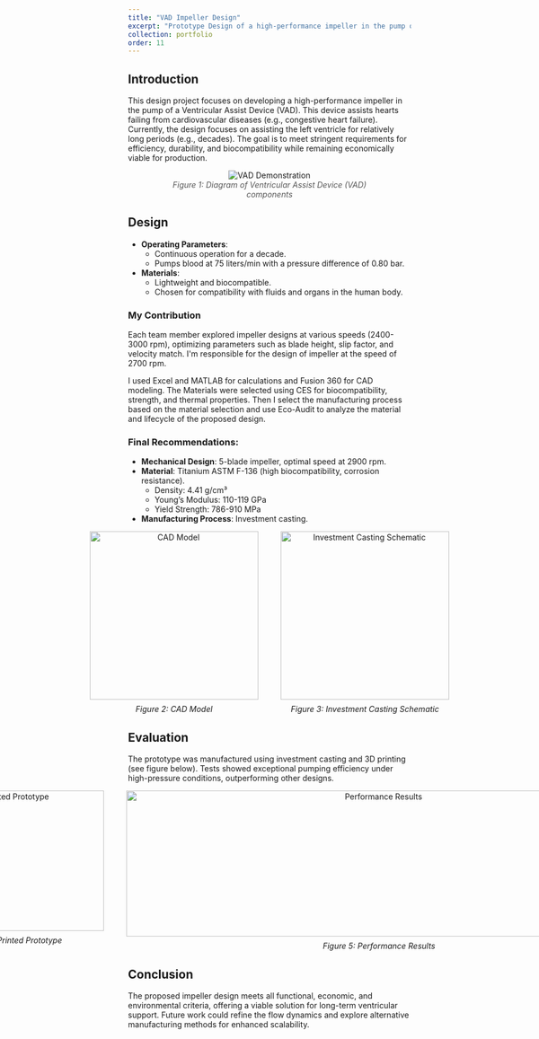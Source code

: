 ```yaml
---
title: "VAD Impeller Design"
excerpt: "Prototype Design of a high-performance impeller in the pump of a Ventricular Assist Device (VAD). <br/><img src='../images/impeller_design/main.png'>"
collection: portfolio
order: 11
---
```


## Introduction

This design project focuses on developing a high-performance impeller in the pump of a Ventricular Assist Device (VAD). This device assists hearts failing from cardiovascular diseases (e.g., congestive heart failure). Currently, the design focuses on assisting the left ventricle for relatively long periods (e.g., decades). The goal is to meet stringent requirements for efficiency, durability, and biocompatibility while remaining economically viable for production.

<figure style="text-align: center;">
  <img src="../../images/impeller_design/vad_demonstration.png" alt="VAD Demonstration" style="max-width: 100%;" />
  <figcaption style="text-align: center; font-style: italic; color: #555;">Figure 1: Diagram of Ventricular Assist Device (VAD) components</figcaption>
</figure>


## Design

- **Operating Parameters**:
  - Continuous operation for a decade.
  - Pumps blood at 75 liters/min with a pressure difference of 0.80 bar.
- **Materials**:
  - Lightweight and biocompatible.
  - Chosen for compatibility with fluids and organs in the human body.

### My Contribution

Each team member explored impeller designs at various speeds (2400-3000 rpm), optimizing parameters such as blade height, slip factor, and velocity match. I'm responsible for the design of impeller at the speed of 2700 rpm.

I used Excel and MATLAB for calculations and Fusion 360 for CAD modeling. The Materials were selected using CES for biocompatibility, strength, and thermal properties. Then I select the manufacturing process based on the material selection and use Eco-Audit to analyze the material and lifecycle of the proposed design.

### Final Recommendations:
- **Mechanical Design**: 5-blade impeller, optimal speed at 2900 rpm.
- **Material**: Titanium ASTM F-136 (high biocompatibility, corrosion resistance).
  - Density: 4.41 g/cm³
  - Young’s Modulus: 110-119 GPa
  - Yield Strength: 786-910 MPa
- **Manufacturing Process**: Investment casting.

<div style="display: flex; justify-content: center; gap: 40px; align-items: flex-start; flex-wrap: nowrap;">
  <figure style="text-align: center; margin: 0;">
    <img src="../../images/impeller_design/cad_model.png" alt="CAD Model" style="max-width: 100%; height: 300px; width: 300px; margin: 0 auto;" />
    <figcaption style="font-style: italic; margin-top: 8px;">Figure 2: CAD Model</figcaption>
  </figure>

  <figure style="text-align: center; margin: 0;">
    <img src="../../images/impeller_design/investment_casting.png" alt="Investment Casting Schematic" style="max-width: 100%; height: 300px; width: 300px; margin: 0 auto;" />
    <figcaption style="font-style: italic; margin-top: 8px;">Figure 3: Investment Casting Schematic</figcaption>
  </figure>
</div>



## Evaluation

The prototype was manufactured using investment casting and 3D printing (see figure below). Tests showed exceptional pumping efficiency under high-pressure conditions, outperforming other designs.

<div style="display: flex; justify-content: center; gap: 40px; align-items: flex-start; flex-wrap: nowrap;">
  <figure style="text-align: center; margin: 0;">
    <img src="../../images/impeller_design/3d_printed_prototype.png" alt="3D Printed Prototype" style="max-width: 100%; height: 250px; width: 350px;" />
    <figcaption style="font-style: italic; margin-top: 8px;">Figure 4: 3D Printed Prototype</figcaption>
  </figure>

  <figure style="text-align: center; margin: 0;">
    <img src="../../images/impeller_design/performance_results.png" alt="Performance Results" style="max-width: 100%; height: 260px; width: 900px;" />
    <figcaption style="font-style: italic; margin-top: 8px;">Figure 5: Performance Results</figcaption>
  </figure>
</div>


## Conclusion

The proposed impeller design meets all functional, economic, and environmental criteria, offering a viable solution for long-term ventricular support. Future work could refine the flow dynamics and explore alternative manufacturing methods for enhanced scalability.
